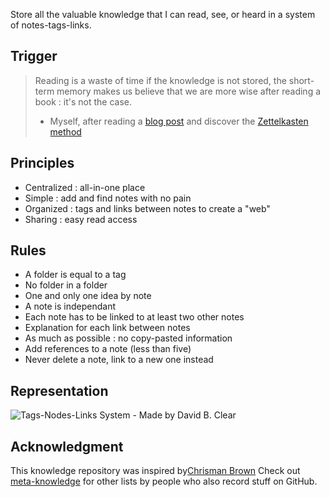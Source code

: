 Store all the valuable knowledge that I can read, see, or heard in a system of notes-tags-links.

## Trigger

> Reading is a waste of time if the knowledge is not stored, the short-term memory makes us believe that we are more wise after reading a book : it's not the case.
> - Myself, after reading a [blog post](https://chrisman.github.io/11.html) and discover the [Zettelkasten method](https://writingcooperative.com/zettelkasten-how-one-german-scholar-was-so-freakishly-productive-997e4e0ca125)

## Principles 

* Centralized : all-in-one place
* Simple : add and find notes with no pain
* Organized : tags and links between notes to create a "web"
* Sharing : easy read access 

## Rules

* A folder is equal to a tag
* No folder in a folder
* One and only one idea by note
* A note is independant
* Each note has to be linked to at least two other notes
* Explanation for each link between notes
* As much as possible : no copy-pasted information
* Add references to a note (less than five)
* Never delete a note, link to a new one instead

## Representation

![Tags-Nodes-Links System - Made by David B. Clear](https://miro.medium.com/max/700/1*gxyKEtyW6Ms_1v7Sm4N2Rw.png)

## Acknowledgment

This knowledge repository was inspired by[Chrisman Brown](https://chrisman.github.io/about.html)
Check out [meta-knowledge](https://github.com/RichardLitt/meta-knowledge) for other lists by people who also record stuff on GitHub.
